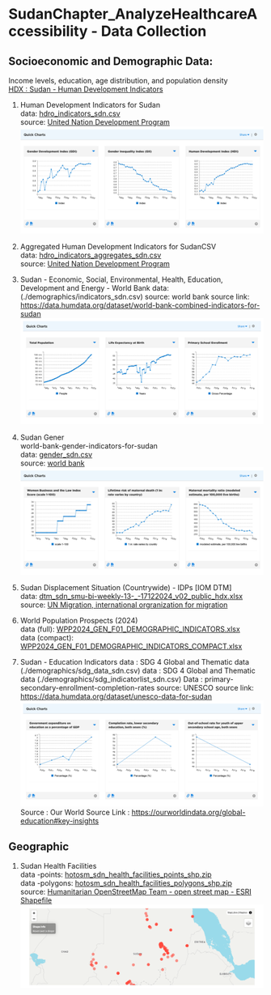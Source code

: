 # SudanChapter_AnalyzeHealthcareAccessibility - Data Collection


## Socioeconomic and Demographic Data:   
Income levels, education, age distribution, and population density  
[HDX : Sudan - Human Development Indicators ](https://data.humdata.org/dataset/hdro-data-for-sudan)  

1. Human Development Indicators for Sudan  
    data: [hdro_indicators_sdn.csv](./demographics/hdro_indicators_sdn.csv)  
    source: [United Nation Development Program](https://data.humdata.org/dataset/hdro-data-for-sudan)  
    ![qucik link](./demographics/screenshots/Screenshot%202025-01-03%20at%2017-18-12%20Sudan%20-%20Human%20Development%20Indicators%20-%20Humanitarian%20Data%20Exchange.png)  

2. Aggregated Human Development Indicators for SudanCSV  
    data: [hdro_indicators_aggregates_sdn.csv](./demographics/hdro_indicators_aggregates_sdn.csv)  
    source: [United Nation Development Program](https://data.humdata.org/dataset/hdro-data-for-sudan)   

3. Sudan - Economic, Social, Environmental, Health, Education, Development and Energy - World Bank 
    data: (./demographics/indicators_sdn.csv) 
    source: world bank
    source link: https://data.humdata.org/dataset/world-bank-combined-indicators-for-sudan
    ![quick charts](./demographics/screenshots/Screenshot%202025-01-03%20at%2017-11-15%20Sudan%20-%20Economic%20Social%20Environmental%20Health%20Education%20Development%20and%20Energy%20-%20Humanitarian%20Data%20Exchange.png)
    

4. Sudan Gener   
    world-bank-gender-indicators-for-sudan    
    data: [gender_sdn.csv](./demographics/gender_sdn.csv)   
    source: [world bank](https://data.humdata.org/dataset/world-bank-gender-indicators-for-sudan)   
    ![quick charts](./demographics/screenshots/Screenshot%202025-01-03%20at%2017-07-30%20Sudan%20-%20Gender%20-%20Humanitarian%20Data%20Exchange.png)   

5. Sudan Displacement Situation (Countrywide) - IDPs [IOM DTM]   
    data: [dtm_sdn_smu-bi-weekly-13-_-17122024_v02_public_hdx.xlsx](./demographics/dtm_sdn_smu-bi-weekly-13-_-17122024_v02_public_hdx.xlsx)  
    source: [UN Migration, international orgranization for migration](https://data.humdata.org/dataset/sudan-displacement-situation-countrywide-idps-iom-dtm)  

6. World Population Prospects (2024)  
    data (full): [WPP2024_GEN_F01_DEMOGRAPHIC_INDICATORS.xlsx](./demographics/WPP2024_GEN_F01_DEMOGRAPHIC_INDICATORS.xlsx)  
    data (compact): [WPP2024_GEN_F01_DEMOGRAPHIC_INDICATORS_COMPACT.xlsx](./demographics/WPP2024_GEN_F01_DEMOGRAPHIC_INDICATORS_COMPACT.xlsx)  

7. Sudan - Education Indicators 
    data : SDG 4 Global and Thematic data (./demographics/sdg_data_sdn.csv)
    data : SDG 4 Global and Thematic data (./demographics/sdg_indicatorlist_sdn.csv)
    Data : primary-secondary-enrollment-completion-rates
    source: UNESCO 
    source link: https://data.humdata.org/dataset/unesco-data-for-sudan
    ![quick chart](./demographics/screenshots/Screenshot%202025-01-03%20at%2018-01-41%20Sudan%20-%20Education%20Indicators%20-%20Humanitarian%20Data%20Exchange.png)
    Source : Our World 
    Source Link : https://ourworldindata.org/global-education#key-insights 

## Geographic  
1. Sudan Health Facilities  
    data -points: [hotosm_sdn_health_facilities_points_shp.zip](./geographic/hotosm_sdn_health_facilities_points_shp.zip)  
    data -polygons: [hotosm_sdn_health_facilities_polygons_shp.zip](hotosm_sdn_health_facilities_polygons_shp.zip)   
    source: [Humanitarian OpenStreetMap Team - open street map - ESRI Shapefile](https://data.humdata.org/dataset/hotosm_sdn_health_facilities)  
    ![quick chart](./geographic/screenshot/Screenshot%202025-01-03%20at%2017-36-44%20Sudan%20Health%20Facilities%20(OpenStreetMap%20Export)%20-%20Humanitarian%20Data%20Exchange.png)  

